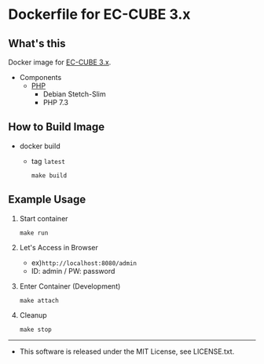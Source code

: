 Dockerfile for EC-CUBE 3.x
====

## What's this

Docker image for [EC-CUBE 3.x](https://github.com/EC-CUBE/ec-cube).  

* Components
    * [PHP](https://registry.hub.docker.com/_/php/)
        * Debian Stetch-Slim
        * PHP 7.3

## How to Build Image

* docker build
    * tag `latest`

        ```make build```

## Example Usage

1. Start container

    ```make run```

2. Let's Access in Browser
    * ex)```http://localhost:8080/admin```
    * ID: admin / PW: password

3. Enter Container (Development)

    ```make attach```

4. Cleanup

    ```make stop```

----
* This software is released under the MIT License, see LICENSE.txt.



